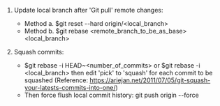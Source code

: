 1. Update local branch after 'Git pull' remote changes:
    * Method a. $git reset --hard origin/\<local_branch\>
    * Method b. $git rebase \<remote_branch_to_be_as_base\> \<local_branch\>

2. Squash commits:
    * $git rebase -i HEAD~\<number_of_commits\> or $git rebase -i \<local_branch\> then edit 'pick' to 'squash' for each commit to be squashed (Reference: https://ariejan.net/2011/07/05/git-squash-your-latests-commits-into-one/)
    * Then force flush local commit history: git push origin <branch> --force
    
